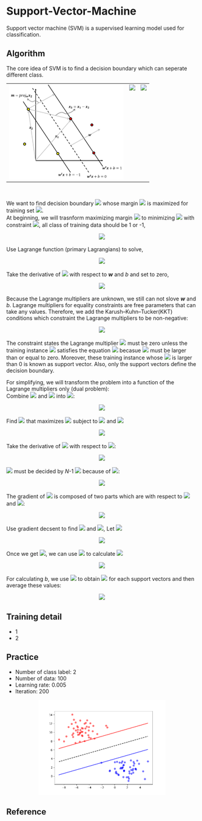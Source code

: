 # Support-Vector-Machine
Support vector machine (SVM) is a supervised learning model used for classification.

## Algorithm
The core idea of SVM is to find a decision boundary which can seperate different class.
<table>
  <tr>
    <td><img height=250 src="https://github.com/ChienKangLu/Support-Vector-Machine/blob/master/img/pic.png" /></td>
    <td  valign="top">
        <img src="https://latex.codecogs.com/svg.latex?%5Cbegin%7Barray%7D%7Bll%7D%201.%20%26%20%24find%20%24%20%5Ctextbf%7B%5Ctextit%7Bw%7D%7D%20%5C%5C%20%26%20%5Cleft%5C%7B%5Cbegin%7Barray%7D%7Blr%7D%20%5Ctextbf%7B%5Ctextit%7Bw%7D%7D%5Ccdot%5Ctextbf%7B%5Ctextit%7Bx%7D%7D_%5Ctextbf%7B%5Ctextit%7Bi%7D%7D&plus;b%3D1%20%5Ccdots%20%5Ctextcircled%201%20%5C%5C%20%5Ctextbf%7B%5Ctextit%7Bw%7D%7D%5Ccdot%5Ctextbf%7B%5Ctextit%7Bx%7D%7D_%5Ctextbf%7B%5Ctextit%7Bi%7D%7D&plus;b%3D-1%20%5Ccdots%20%5Ctextcircled%202%20%5Cend%7Barray%7D%5Cright.%5C%5C%20%26%20%5Ctextcircled%201%20-%20%5Ctextcircled%202%20%5C%5C%20%26%20%28%5Ctextbf%7B%5Ctextit%7Bx%7D%7D_%5Ctextbf%7B%5Ctextit%7B1%7D%7D-%5Ctextbf%7B%5Ctextit%7Bx%7D%7D_%5Ctextbf%7B%5Ctextit%7B2%7D%7D%29%5Ccdot%5Ctextbf%7B%5Ctextit%7Bw%7D%7D%3D2%20%5C%5C%20%26%20%5Ctextbf%7B%5Ctextit%7Bw%7D%7D%20%3D%20%5Cfrac%7B2%7D%7B%5Ctextbf%7B%5Ctextit%7Bx%7D%7D_%5Ctextbf%7B%5Ctextit%7B1%7D%7D-%20%5Ctextbf%7B%5Ctextit%7Bx%7D%7D_%5Ctextbf%7B%5Ctextit%7B2%7D%7D%7D%20%5Cend%7Barray%7D" />
    </td>
    <td valign="top">
      <img src="https://latex.codecogs.com/svg.latex?%5Cbegin%7Barray%7D%7Bll%7D%202.%20%26%20%24find%20%24m%24%20by%20projection%24%20%5C%5C%20%26%20%5Cbegin%7Barray%7D%7Blllll%7D%20m%20%26%20%3D%20%26%20proj_%7B%5Ctextbf%7B%5Ctextit%7Bw%7D%7D%7D%5Ctextbf%7B%5Ctextit%7Bx%7D%7D_%5Ctextbf%7B%5Ctextit%7B3%7D%7D%20%26%20%3D%20%26%20%5Cfrac%7B%5Ctextbf%7B%5Ctextit%7Bx%7D%7D_%5Ctextbf%7B%5Ctextit%7B3%7D%7D%5Ccdot%5Ctextbf%7B%5Ctextit%7Bw%7D%7D%7D%7B%5Ctextbf%7B%5Ctextit%7Bw%7D%7D%5Ccdot%5Ctextbf%7B%5Ctextit%7Bw%7D%7D%7D%5Ccdot%5Ctextbf%7B%5Ctextit%7Bw%7D%7D%20%5C%5C%20%26%26%26%3D%20%26%5Cfrac%7B%28%5Ctextbf%7B%5Ctextit%7Bx%7D%7D_%5Ctextbf%7B%5Ctextit%7B1%7D%7D-%5Ctextbf%7B%5Ctextit%7Bx%7D%7D_%5Ctextbf%7B%5Ctextit%7B2%7D%7D%29%5Ccdot%5Ctextbf%7B%5Ctextit%7Bw%7D%7D%7D%7B%5Ctextbf%7B%5Ctextit%7Bw%7D%7D%5Ccdot%5Ctextbf%7B%5Ctextit%7Bw%7D%7D%7D%5Ccdot%5Ctextbf%7B%5Ctextit%7Bw%7D%7D%20%5C%5C%20%26%26%26%3D%20%26%5Cfrac%7B%28%5Ctextbf%7B%5Ctextit%7Bx%7D%7D_%5Ctextbf%7B%5Ctextit%7B1%7D%7D-%5Ctextbf%7B%5Ctextit%7Bx%7D%7D_%5Ctextbf%7B%5Ctextit%7B2%7D%7D%29%5Ccdot%5Cfrac%7B2%7D%7B%5Ctextbf%7B%5Ctextit%7Bx%7D%7D_%5Ctextbf%7B%5Ctextit%7B1%7D%7D-%5Ctextbf%7B%5Ctextit%7Bx%7D%7D_%5Ctextbf%7B%5Ctextit%7B2%7D%7D%7D%7D%7B%5Ctextbf%7B%5Ctextit%7Bw%7D%7D%5Ccdot%5Ctextbf%7B%5Ctextit%7Bw%7D%7D%7D%5Ccdot%5Ctextbf%7B%5Ctextit%7Bw%7D%7D%20%5C%5C%20%26%26%26%3D%26%5Cfrac%7B2%7D%7B%5Ctextbf%7B%5Ctextit%7Bw%7D%7D%5Ccdot%5Ctextbf%7B%5Ctextit%7Bw%7D%7D%7D%5C%5C%20%26%26%26%3D%26%5Cfrac%7B2%7D%7B%5Cleft%20%5C%7C%20%5Ctextbf%7B%5Ctextit%7Bw%7D%7D%20%5Cright%20%5C%7C%7D%20%5Cend%7Barray%7D%20%5Cend%7Barray%7D" />
    </td>
  </tr>
</table>
<br/>
<p>
We want to find decision boundary <img src="https://latex.codecogs.com/svg.latex?%5Cinline%20%5Ctextbf%7B%5Ctextit%7Bw%7D%7D%5E%5Ctextbf%7B%5Ctextit%7Bt%7D%7D%5Ctextbf%7B%5Ctextit%7Bx%7D%7D&plus;b%3D0" /> whose margin <img src="https://latex.codecogs.com/svg.latex?%5Cinline%20%5Cfrac%7B2%7D%7B%5Cleft%20%5C%7C%20%5Ctextbf%7B%5Ctextit%7Bw%7D%7D%20%5Cright%20%5C%7C%7D" /> is maximized for training set <img src="https://latex.codecogs.com/svg.latex?%5Cinline%20%5C%7B%28%5Ctextbf%7B%5Ctextit%7Bx%7D%7D_%5Ctextbf%7B%5Ctextit%7Bi%7D%7D%2Cy_i%29%5C%7D%24%2C%20%24%20y_i%3D&plus;1/-1" />.<br/>
At beginning, we will trasnform maximizing margin <img src="https://latex.codecogs.com/svg.latex?%5Cinline%20%5Cfrac%7B2%7D%7B%5Cleft%20%5C%7C%20%5Ctextbf%7B%5Ctextit%7Bw%7D%7D%20%5Cright%20%5C%7C%7D" /> to minimizing <img src="https://latex.codecogs.com/svg.latex?%5Cinline%20J%28%5Ctextbf%7B%5Ctextit%7Bw%7D%7D%29%3D%5Cfrac%7B1%7D%7B2%7D%5Ctextbf%7B%5Ctextit%7Bw%7D%7D%5E%5Ctextbf%7B%5Ctextit%7Bt%7D%7D%5Ctextbf%7B%5Ctextit%7Bw%7D%7D" /> with constraint <img src="https://latex.codecogs.com/svg.latex?%5Cinline%20y_i%28%5Ctextbf%7B%5Ctextit%7Bw%7D%7D%5E%5Ctextbf%7B%5Ctextit%7Bt%7D%7D%5Ctextbf%7B%5Ctextit%7Bx%7D%7D_%5Ctextbf%7B%5Ctextit%7Bi%7D%7D&plus;b%29%5Cgeq%201" />, all class of training data should be 1 or -1,
<p align="center">
  <img src="https://latex.codecogs.com/svg.latex?%5Cleft%5C%7B%5Cbegin%7Barray%7D%7Blr%7D%20%5Ctextbf%7B%5Ctextit%7Bw%7D%7D%5E%5Ctextbf%7B%5Ctextit%7Bt%7D%7D%5Ctextbf%7B%5Ctextit%7Bx%7D%7D_%5Ctextbf%7B%5Ctextit%7Bi%7D%7D&plus;b%5Cgeq%201%20%24%2C%20if%20%24y_i%3D1%20%5C%5C%20%5Ctextbf%7B%5Ctextit%7Bw%7D%7D%5E%5Ctextbf%7B%5Ctextit%7Bt%7D%7D%5Ctextbf%7B%5Ctextit%7Bx%7D%7D_%5Ctextbf%7B%5Ctextit%7Bi%7D%7D&plus;b%5Cleq%20-1%20%24%2C%20if%20%24y_i%3D-1%20%5Cend%7Barray%7D%5Cright." />
</p>
</p>
<p>
  Use Lagrange function (primary Lagrangians) to solve,
</p>
<p align="center">
 <img src="https://latex.codecogs.com/svg.latex?L%28%5Ctextbf%7B%5Ctextit%7Bw%7D%7D%2Cb%2C%5Cmathit%7B%5Cboldsymbol%7B%5Calpha%7D%7D%29%3D%5Cfrac%7B1%7D%7B2%7D%5Ctextbf%7B%5Ctextit%7Bw%7D%7D%5E%5Ctextbf%7B%5Ctextit%7Bt%7D%7D%5Ctextbf%7B%5Ctextit%7Bw%7D%7D-%5Csum_%7Bi%3D1%7D%5E%7BN%7D%5Calpha_i%5C%7By_i%28%5Ctextbf%7B%5Ctextit%7Bw%7D%7D%5E%5Ctextbf%7B%5Ctextit%7Bt%7D%7D%5Ctextbf%7B%5Ctextit%7Bx%7D%7D_%5Ctextbf%7B%5Ctextit%7Bi%7D%7D&plus;b%29-1%5C%7D" />
</p>
<p>
Take the derivative of <img src="https://latex.codecogs.com/svg.latex?%5Cinline%20L%28%5Ctextbf%7B%5Ctextit%7Bw%7D%7D%2Cb%2C%5Cmathit%7B%5Cboldsymbol%7B%5Calpha%7D%7D%29" /> with respect to <b><i>w</i></b> and <i>b</i> and set to zero,
</p>
<p align="center">
  <img src="https://latex.codecogs.com/svg.latex?%5Cbegin%7Barray%7D%7Bll%7D%20%5Cfrac%7B%5Cpartial%20L%7D%7B%5Cpartial%20%5Ctextbf%7B%5Ctextit%7Bw%7D%7D%7D%3D0%26%24%2C%20%24%20%5Ctextbf%7B%5Ctextit%7Bw%7D%7D%3D%5Csum_%7Bi%3D1%7D%5E%7BN%7D%5Calpha_iy_i%5Ctextbf%7B%5Ctextit%7Bx%7D%7D_%5Ctextbf%7B%5Ctextit%7Bi%7D%7D%20%5C%5C%20%5Cfrac%7B%5Cpartial%20L%7D%7B%5Cpartial%20b%7D%3D0%26%24%2C%20%24%20%5Csum_%7Bi%3D1%7D%5E%7BN%7D%5Calpha_iy_i%3D0%20%5C%5C%20%5Cend%7Barray%7D" />
</p>
<p>
  Because the Lagrange multipliers are unknown, we still can not slove <b><i>w</i></b> and <i>b</i></u>. Lagrange multipliers for equality constraints are free parameters that can take any values. Therefore, we add the Karush–Kuhn–Tucker(KKT) conditions which constraint the Lagrange multipliers to be non-negative:
</p>
<p align="center">
  <img src="https://latex.codecogs.com/svg.latex?%5Cbegin%7Barray%7D%7Bll%7D%20%5Cboldsymbol%7B%5Cmathit%7B%5Calpha%7D%7D_%5Ctextbf%7B%5Ctextit%7Bi%7D%7D%5Cgeq%200%20%5C%5C%20%5Cboldsymbol%7B%5Cmathit%7B%5Calpha%7D%7D_%5Ctextbf%7B%5Ctextit%7Bi%7D%7D%5By_i%28%5Ctextbf%7B%5Ctextit%7Bw%7D%7D%5E%5Ctextbf%7B%5Ctextit%7Bt%7D%7D%5Ctextbf%7B%5Ctextit%7Bx%7D%7D_%5Ctextbf%7B%5Ctextit%7Bi%7D%7D&plus;b%29-1%5D%3D0%20%5Cend%7Barray%7D" />
</p>
<p>
  The constraint states the Lagrange multiplier <img src="https://latex.codecogs.com/svg.latex?%5Cinline%20%5Cboldsymbol%7B%5Cmathit%7B%5Calpha%7D%7D_%5Ctextbf%7B%5Ctextit%7Bi%7D%7D" /> must be zero unless the training instance <img src="https://latex.codecogs.com/svg.latex?%5Cinline%20%5Ctextbf%7B%5Ctextit%7Bx%7D%7D_%5Ctextbf%7B%5Ctextit%7Bi%7D%7D" /> satisfies the equation <img src="https://latex.codecogs.com/svg.latex?%5Cinline%20y_i%28%5Ctextbf%7B%5Ctextit%7Bw%7D%7D%5E%5Ctextbf%7B%5Ctextit%7Bt%7D%7D%5Ctextbf%7B%5Ctextit%7Bx%7D%7D_%5Ctextbf%7B%5Ctextit%7Bi%7D%7D&plus;b%29%3D1" /> becasue <img src="https://latex.codecogs.com/svg.latex?%5Cinline%20%5Cboldsymbol%7B%5Cmathit%7B%5Calpha%7D%7D_%5Ctextbf%7B%5Ctextit%7Bi%7D%7D" /> must be larger than or equal to zero. Moreover, these training instance whose <img src="https://latex.codecogs.com/svg.latex?%5Cinline%20%5Cboldsymbol%7B%5Cmathit%7B%5Calpha%7D%7D_%5Ctextbf%7B%5Ctextit%7Bi%7D%7D" /> is larger than 0 is known as support vector. Also, only the support vectors define the decision boundary.
</p>
<p>
  For simplifying, we will transform the problem into a function of the Lagrange multipliers only (dual problem):<br/>
  Combine <img src="https://latex.codecogs.com/svg.latex?%5Cinline%20%5Cfrac%7B%5Cpartial%20L%7D%7B%5Cpartial%20%5Ctextbf%7B%5Ctextit%7Bw%7D%7D%7D%3D0" /> and <img src="https://latex.codecogs.com/svg.latex?%5Cinline%20%5Cfrac%7B%5Cpartial%20L%7D%7B%5Cpartial%20b%7D%3D0" /> into <img src="https://latex.codecogs.com/svg.latex?%5Cinline%20L%28%5Ctextbf%7B%5Ctextit%7Bw%7D%7D%2Cb%2C%5Cboldsymbol%7B%5Calpha%7D%29" />:
</p>
<p align="center">
  <img src="https://latex.codecogs.com/svg.latex?%5Cbegin%7Barray%7D%7Blll%7D%20L%28%5Ctextbf%7B%5Ctextit%7Bw%7D%7D%2Cb%2C%5Cboldsymbol%7B%5Calpha%7D%29%20%26%20%3D%20%26%20%5Cfrac%7B1%7D%7B2%7D%5Ctextbf%7B%5Ctextit%7Bw%7D%7D%5E%5Ctextbf%7B%5Ctextit%7Bt%7D%7D%5Ctextbf%7B%5Ctextit%7Bw%7D%7D-%5Csum_%7Bi%3D1%7D%5E%7BN%7D%5Calpha_i%5C%7By_i%28%5Ctextbf%7B%5Ctextit%7Bw%7D%7D%5E%5Ctextbf%7B%5Ctextit%7Bt%7D%7D%5Ctextbf%7B%5Ctextit%7Bx%7D%7D_%5Ctextbf%7B%5Ctextit%7Bi%7D%7D&plus;b%29-1%5C%7D%20%5C%5C%20%26%20%3D%20%26%20%5Cfrac%7B1%7D%7B2%7D%5Ctextbf%7B%5Ctextit%7Bw%7D%7D%5E%5Ctextbf%7B%5Ctextit%7Bt%7D%7D%5Ctextbf%7B%5Ctextit%7Bw%7D%7D-%5Csum_%7Bi%3D1%7D%5E%7BN%7D%5Calpha_iy_i%5Ctextbf%7B%5Ctextit%7Bw%7D%7D%5E%5Ctextbf%7B%5Ctextit%7Bt%7D%7D%5Ctextbf%7B%5Ctextit%7Bx%7D%7D_%5Ctextbf%7B%5Ctextit%7Bi%7D%7D-%5Csum_%7Bi%3D1%7D%5E%7BN%7D%5Calpha_iy_ib&plus;%5Csum_%7Bi%3D1%7D%5E%7BN%7D%5Calpha_i%20%5C%5C%20%26%20%3D%20%26%20%5Cfrac%7B1%7D%7B2%7D%5Ctextbf%7B%5Ctextit%7Bw%7D%7D%5E%5Ctextbf%7B%5Ctextit%7Bt%7D%7D%5Ctextbf%7B%5Ctextit%7Bw%7D%7D-%5Ctextbf%7B%5Ctextit%7Bw%7D%7D%5E%5Ctextbf%7B%5Ctextit%7Bt%7D%7D%5Ctextbf%7B%5Ctextit%7Bw%7D%7D&plus;%5Csum_%7Bi%3D1%7D%5E%7BN%7D%5Calpha_i%20%5C%5C%20%26%20%3D%20%26%20-%5Cfrac%7B1%7D%7B2%7D%5Ctextbf%7B%5Ctextit%7Bw%7D%7D%5E%5Ctextbf%7B%5Ctextit%7Bt%7D%7D%5Ctextbf%7B%5Ctextit%7Bw%7D%7D&plus;%5Csum_%7Bi%3D1%7D%5E%7BN%7D%5Calpha_i%20%5C%5C%20%26%20%3D%20%26%20-%5Cfrac%7B1%7D%7B2%7D%5Csum%5Cnolimits_%7Bi%2Cj%7Dy_iy_j%5Calpha_i%5Calpha_j%5Ctextbf%7B%5Ctextit%7Bx%7D%7D_%5Ctextbf%7B%5Ctextit%7Bi%7D%7D%5E%5Ctextbf%7B%5Ctextit%7Bt%7D%7D%5Ctextbf%7B%5Ctextit%7Bx%7D%7D_%5Ctextbf%7B%5Ctextit%7Bj%7D%7D&plus;%5Csum_%7Bi%3D1%7D%5E%7BN%7D%5Calpha_i%20%5Cend%7Barray%7D" />
</p>
<p>
  Find <img src="https://latex.codecogs.com/svg.latex?%5Cinline%20%5Cboldsymbol%7B%5Cmathbf%7B%7D%5Calpha%7D" /> that maximizes <img src="https://latex.codecogs.com/svg.latex?L%28%5Cboldsymbol%7B%5Cmathbf%7B%5Calpha%7D%7D%29" /> subject to <img src="https://latex.codecogs.com/svg.latex?%5Cinline%20%5Ctextbf%7B%5Ctextit%7By%7D%7D%5E%5Ctextbf%7B%5Ctextit%7Bt%7D%7D%5Cboldsymbol%7B%5Cmathbf%7B%5Calpha%7D%7D%3D0" /> and <img src="https://latex.codecogs.com/svg.latex?%5Cinline%20%5Cboldsymbol%7B%5Cmathbf%7B%5Calpha%7D%7D%5Cgeq%200" />
</p>
<p align="center">
  <img src="https://latex.codecogs.com/svg.latex?%5Cbegin%7Barray%7D%7Blll%7D%20L%28%5Cboldsymbol%7B%5Cmathbf%7B%5Calpha%7D%7D%29%26%3D%26-%5Cfrac%7B1%7D%7B2%7D%5Csum%5Cnolimits_%7Bi%2Cj%7Dy_iy_j%5Calpha_i%5Calpha_j%5Ctextbf%7B%5Ctextit%7Bx%7D%7D_%5Ctextbf%7B%5Ctextit%7Bi%7D%7D%5E%5Ctextbf%7B%5Ctextit%7Bt%7D%7D%5Ctextbf%7B%5Ctextit%7Bx%7D%7D_%5Ctextbf%7B%5Ctextit%7Bj%7D%7D&plus;%5Csum_%7Bi%3D1%7D%5E%7BN%7D%5Calpha_i%20%5C%5C%20%26%3D%26-%5Cfrac%7B1%7D%7B2%7D%5Cboldsymbol%7B%5Cmathbf%7B%5Calpha%7D%7D%5E%5Ctextbf%7B%5Ctextit%7Bt%7D%7DH%5Cboldsymbol%7B%5Cmathbf%7B%5Calpha%7D%7D&plus;%5Ctextbf%7B%5Ctextit%7Bf%7D%7D%5E%5Ctextbf%7B%5Ctextit%7Bt%7D%7D%5Cboldsymbol%7B%5Cmathbf%7B%5Calpha%7D%7D%20%5C%5C%20H_i_j%26%5Cequiv%20%26%20y_iy_j%5Ctextbf%7B%5Ctextit%7Bx%7D%7D_%5Ctextbf%7B%5Ctextit%7Bi%7D%7D%5E%5Ctextbf%7B%5Ctextit%7Bt%7D%7D%5Ctextbf%7B%5Ctextit%7Bx%7D%7D%5Ctextbf%7B%5Ctextit%7Bj%7D%7D%5C%5C%20%5Ctextbf%7B%5Ctextit%7Bf%7D%7D%20%26%20%3D%20%26%281%2C1%2C%5Ccdots%2C1%29%5E%5Ctextbf%7B%5Ctextit%7Bt%7D%7D%20%5Cend%7Barray%7D" />
</p>
<p>
  Take the derivative of <img src="https://latex.codecogs.com/svg.latex?%5Cinline%20L%28%5Cboldsymbol%7B%5Cmathbf%7B%5Calpha%7D%7D%29" /> with respect to <img src="https://latex.codecogs.com/svg.latex?%5Cinline%20%5Cboldsymbol%7B%5Cmathbf%7B%5Calpha%7D%7D" />:
</p>
<p align="center">
  <img src="https://latex.codecogs.com/svg.latex?%5Cbigtriangledown_%7B%5Cboldsymbol%7B%5Cmathbf%7B%5Calpha%7D%7D%7DL%5Cequiv%20%5B%5Cfrac%7B%5Cpartial%20L%7D%7B%5Cpartial%20%5Calpha_1%7D%2C%5Cfrac%7B%5Cpartial%20L%7D%7B%5Cpartial%20%5Calpha_2%7D%2C%5Ccdots%2C%5Cfrac%7B%5Cpartial%20L%7D%7B%5Cpartial%20%5Calpha_N%7D%5D%3D%5Ctextbf%7B%5Ctextit%7Bf%7D%7D-H%5Cboldsymbol%7B%5Cmathbf%7B%5Calpha%7D%7D" />
</p>
<p>
  <img src="https://latex.codecogs.com/svg.latex?%5Cinline%20%5Calpha_k" /> must be decided by <i>N</i>-1 <img src="https://latex.codecogs.com/svg.latex?%5Cinline%20%5Calpha_i" /> because of <img src="https://latex.codecogs.com/svg.latex?%5Cinline%20%5Ctextbf%7B%5Ctextit%7By%7D%7D%5E%5Ctextbf%7B%5Ctextit%7Bt%7D%7D%5Cboldsymbol%7B%5Cmathbf%7B%5Calpha%7D%7D%3D0" />:
</p>
<p align="center">
  <img src="https://latex.codecogs.com/svg.latex?%5Cbegin%7Barray%7D%7Bll%7D%20%5Calpha_ky_k&plus;%5Csum%20%5Cnolimits_%7Bi%5Cneq%20k%7D%5Calpha_iy_i%20%3D%200%5C%5C%20%5Calpha_k%3D%5Cfrac%7B-1%7D%7By_k%7D%5Csum%20%5Cnolimits_%7Bi%5Cneq%20k%7D%5Calpha_iy_i%20%5Cend%7Barray%7D" />
</p>
<p>
  The gradient of <img src="https://latex.codecogs.com/svg.latex?%5Cinline%20%5Cfrac%7B%5Cpartial%20L%7D%7B%5Cpartial%20%5Calpha_i%7D" /> is composed of two parts which are with respect to <img src="https://latex.codecogs.com/svg.latex?%5Cinline%20%5Calpha_i" /> and <img src="https://latex.codecogs.com/svg.latex?%5Cinline%20%5Calpha_k" />:
</p>
<p align="center">
  <img src="https://latex.codecogs.com/svg.latex?%5Cbegin%7Barray%7D%7Bllll%7D%20%5Cfrac%7B%5Cpartial%20L%7D%7B%5Cpartial%20%5Calpha_i%7D%20%26%20%3D%20%26%20%28%5Cfrac%7B%5Cpartial%20L%7D%7B%5Cpartial%20%5Cboldsymbol%7B%5Cmathbf%7B%5Calpha%7D%7D%7D%29_i%20&plus;%28%5Cfrac%7B%5Cpartial%20L%7D%7B%5Cpartial%20%5Cboldsymbol%7B%5Cmathbf%7B%5Calpha%7D%7D%7D%29_k%5Cfrac%7B%5Cpartial%20%5Calpha_k%7D%7B%5Cpartial%20%5Calpha_i%7D%20%26%20%5Cforall%20i%5Cneq%20k%5C%5C%20%26%20%3D%20%26%20%28%5Ctextbf%7B%5Ctextit%7Bf%7D%7D-H%5Cboldsymbol%7B%5Cmathbf%7B%5Calpha%7D%7D%29_i%20&plus;%20%28%5Ctextbf%7B%5Ctextit%7Bf%7D%7D-H%5Cboldsymbol%7B%5Cmathbf%7B%5Calpha%7D%7D%29_k%5Cfrac%7B%5Cpartial%20%5Calpha_k%7D%7B%5Cpartial%20%5Calpha_i%7D%20%26%20%5Cforall%20i%5Cneq%20k%24%20%24%28%5Calpha_k%3D%5Cfrac%7B-1%7D%7By_k%7D%5Csum%20%5Cnolimits_%7Bi%5Cneq%20k%7D%5Calpha_iy_i%29%20%5C%5C%20%26%20%3D%20%26%20%28%5Ctextbf%7B%5Ctextit%7Bf%7D%7D-H%5Cboldsymbol%7B%5Cmathbf%7B%5Calpha%7D%7D%29_i%20&plus;%20%28%5Ctextbf%7B%5Ctextit%7Bf%7D%7D-H%5Cboldsymbol%7B%5Cmathbf%7B%5Calpha%7D%7D%29_k%28%5Cfrac%7B-y_i%7D%7By_k%7D%29%20%26%20%5Cend%7Barray%7D" />
</p>
<p>
  Use gradient decsent to find <img src="https://latex.codecogs.com/svg.latex?%5Cinline%20%5Calpha_i" /> and <img src="https://latex.codecogs.com/svg.latex?%5Cinline%20%5Calpha_k" />, Let <img src="https://latex.codecogs.com/svg.latex?%5Cinline%20%5Ctextbf%7B%5Ctextit%7Bd%7D%7D%5Cequiv%20%5Ctextbf%7B%5Ctextit%7Bf%7D%7D-H%5Cboldsymbol%7B%5Cmathbf%7B%5Calpha%7D%7D" />
</p>
<p align="center">
  <img src="https://latex.codecogs.com/svg.latex?%5Cbegin%7Barray%7D%7Bll%7D%20%5Calpha_i%5E%7B%27%7D%3D%5Calpha_i&plus;%5Cvarepsilon%20%5Bd_i&plus;d_k%28%5Cfrac%7B-y_i%7D%7By_k%7D%29%5D%24%20%24%5Cforall%20i%5Cneq%20k%20%5C%5C%20%5Calpha_k%5E%7B%27%7D%3D%5Cfrac%7B-1%7D%7By_k%7D%5Csum%20%5Cnolimits_%7Bi%5Cneq%20k%7D%5Calpha_i%5E%7B%27%7Dy_i%20%5Cend%7Barray%7D" />
</p>
<p>
  Once we get <img src="https://latex.codecogs.com/svg.latex?%5Cinline%20%5Cboldsymbol%7B%5Cmathbf%7B%5Calpha%7D%7D" />, we can use <img src="https://latex.codecogs.com/svg.latex?%5Cinline%20%5Cboldsymbol%7B%5Cmathbf%7B%5Calpha%7D%7D" /> to calculate <img src="https://latex.codecogs.com/svg.latex?%5Cinline%20%5Ctextbf%7B%5Ctextit%7Bw%7D%7D" />
</p>
<p align="center">
  <img src="https://latex.codecogs.com/svg.latex?%5Cinline%20%5Ctextbf%7B%5Ctextit%7Bw%7D%7D%5E%5Ctextbf%7B%5Ctextit%7B*%7D%7D%3D%5Csum_%7Bi%3D1%7D%5E%7BN%7D%5Calpha_iy_i%5Ctextbf%7B%5Ctextit%7Bx%7D%7D_%5Ctextbf%7B%5Ctextit%7Bi%7D%7D" />
</p>
<p>
  For calculating <i>b</i>, we use <img src="https://latex.codecogs.com/svg.latex?%5Cinline%20y_i%28%5Ctextbf%7B%5Ctextit%7Bw%7D%7D%5E%5Ctextbf%7B%5Ctextit%7Bt%7D%7D%5Ctextbf%7B%5Ctextit%7Bw%7D%7D&plus;b%29%3D1" /> to obtain <img src="https://latex.codecogs.com/svg.latex?%5Cinline%20b_i" /> for each support vectors and then average these values:
</p>
<p align="center">
  <img src="https://latex.codecogs.com/svg.latex?%5Cbegin%7Barray%7D%7Bl%7D%20b_i%3D%5Cfrac%7B1%7D%7By_i%7D-%5Ctextbf%7B%5Ctextit%7Bw%7D%7D%5E%5Ctextbf%7B%5Ctextit%7Bt%7D%7D%5Ctextbf%7B%5Ctextit%7Bx%7D%7D_%5Ctextbf%7B%5Ctextit%7Bi%7D%7D%20%5C%5C%20b%5E*%3D%5Cfrac%7B1%7D%7BN_s%7D%5Csum%20%5Cnolimits_s%20%28%5Cfrac%7B1%7D%7By_s%7D-%5Ctextbf%7B%5Ctextit%7Bw%7D%7D%5E%5Ctextbf%7B%5Ctextit%7Bt%7D%7D%5Ctextbf%7B%5Ctextit%7Bx%7D%7D_%5Ctextbf%7B%5Ctextit%7Bs%7D%7D%29%20%5Cend%7Barray%7D" />
</p>

## Training detail
+ 1
+ 2

## Practice
+ Number of class label: 2
+ Number of data: 100
+ Learning rate: 0.005
+ Iteration: 200
<p align="center">
  <img height="250" src="https://github.com/ChienKangLu/Support-Vector-Machine/blob/master/img/result.png" />
</p>

## Reference


